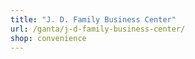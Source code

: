 ```yaml
---
title: "J. D. Family Business Center"
url: /ganta/j-d-family-business-center/
shop: convenience
---
```

